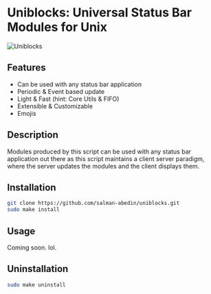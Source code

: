 # Uniblocks: Universal Status Bar Modules for Unix

![Uniblocks](https://cloud.disroot.org/s/fjQCarxJZNJj5Wz/preview)

## Features

-  Can be used with any status bar application
-  Periodic & Event based update
-  Light & Fast (hint: Core Utils & FIFO)
-  Extensible & Customizable
-  Emojis

## Description

Modules produced by this script can be used with any status bar application out there as this script maintains a client server paradigm, where the server updates the modules and the client displays them.

## Installation

```sh
git clone https://github.com/salman-abedin/uniblocks.git
sudo make install
```

## Usage

Coming soon. lol.

## Uninstallation

```sh
sudo make uninstall
```
